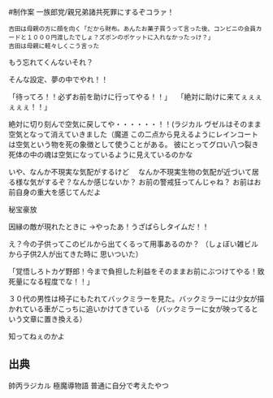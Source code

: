 #制作案
一族郎党/親兄弟諸共死罪にするぞコラァ！


	吉田は母親の方に顔を向く「だから財布。あんたお菓子買うって言った後、コンビニの会員カードと１０００円渡したでしょ？ズボンのポケットに入れなかったっけ？」
	吉田は母親に軽々しくこう言った

 もう忘れてくんないそれ？
 
そんな設定、夢の中でやれ！！

「待ってろ！！必ずお前を助けに行ってやる！！」
　「絶対に助けに来てぇぇぇぇぇぇ！！」
 
絶対に切り刻んで空気に戻してや・・・・・・！！(ラジカル
ヴゼルはそのまま空気となって消えていきました（魔道
この二点から見えるようにレインコートは空気という物を死の象徴として使うことがある。
彼にとってグロい八つ裂き死体の中の魂は空気になっているように見えているのかな

いや、なんか不現実な気配がするけど　
なんか不現実生物の気配が近づいて居る様な気がするぞ？なんか感じないか？
お前の警戒狂ってんじゃね？
お前はお前自身の重大を感じてんだよ

秘宝豪放

因縁の敵が現れたときに
→やったあ！うざばらしタイムだ！！

え？今の子供ってこのビルから出てくるって用事あるのか？
（しょぼい雑ビルから子供2人が出てきた時に
思いついた）

「覚悟しろトカゲ野郎！今まで負担した利益をそのままお前にぶつけてやる！致死量になる程度でな！！」

３０代の男性は椅子にもたれてバックミラーを見た。バックミラーには少女が描かれている車がこっちに追いかけてきている
（バックミラーに女が映ってるという文章に置き換える）

知ってねぇのかよ
## 出典
帥丙ラジカル
極魔導物語
普通に自分で考えたやつ
